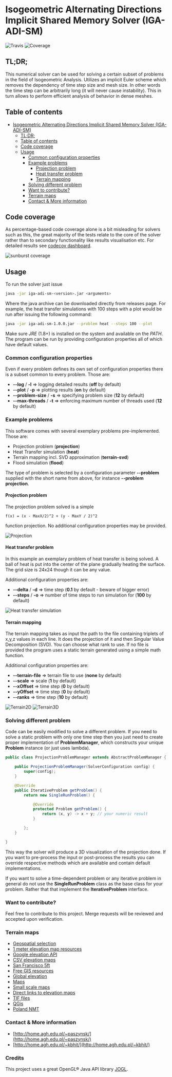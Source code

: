 # Isogeometric Alternating Directions Implicit Shared Memory Solver (IGA-ADI-SM)
![Travis](https://travis-ci.org/kboom/iga-adi-sm.svg?branch=master)
![Coverage](https://codecov.io/gh/kboom/iga-adi-sm/branch/master/graph/badge.svg)

## TL;DR;

This numerical solver can be used for solving a certain subset of problems
in the field of Isogeometric Analysis. Utilizes an implicit Euler scheme which removes the dependency of time step size and mesh size.
In other words the time step can be arbitrarily long (it will never cause instability).
This in turn allows to perform efficient analysis of behavior in dense meshes.

## Table of contents
- [Isogeometric Alternating Directions Implicit Shared Memory Solver (IGA-ADI-SM)](#isogeometric-alternating-directions-implicit-shared-memory-solver-iga-adi-sm)
    - [TL;DR;](#tldr)
    - [Table of contents](#table-of-contents)
    - [Code coverage](#code-coverage)
    - [Usage](#usage)
        - [Common configuration properties](#common-configuration-properties)
        - [Example problems](#example-problems)
            - [Projection problem](#projection-problem)
            - [Heat transfer problem](#heat-transfer-problem)
            - [Terrain mapping](#terrain-mapping)
        - [Solving different problem](#solving-different-problem)
        - [Want to contribute?](#want-to-contribute)
        - [Terrain maps](#terrain-maps)
        - [Contact & More information](#contact--more-information)

## Code coverage

As percentage-based code coverage alone is a bit misleading for solvers such as this,
the great majority of the tests relate to the core of the solver rather than to secondary functionality like results visualisation etc. For detailed results see [codecov dashboard](https://codecov.io/gh/kboom/iga-adi-sm/branch/master/).

![sunburst coverage](https://codecov.io/gh/kboom/iga-adi-sm/commit/fb59eb31a2f0808c4caf9e19a6fbdeca3fc6ca60/graphs/sunburst.svg)


## Usage

To run the solver just issue

```bash
java -jar iga-adi-sm-<version>.jar <arguments>
```

Where the java archive can be downloaded directly from releases page. For example, the heat transfer simulations with 100 steps with a plot would be run after issuing the following command:
```bash
java -jar iga-adi-sm-1.0.0.jar --problem heat --steps 100 --plot
```
Make sure *JRE* (1.8+) is installed on the system and available on the *PATH*.
The program can be run by providing configuration properties all of which have default values. 

### Common configuration properties

Even if every problem defines its own set of configuration properties
there is a subset common to every problem. Those are:

- **--log** / **-l** => logging detailed results (**off** by default)
- **--plot** / **-p** => plotting results (**on** by default)
- **--problem-size** / **-s** => specifying problem size (**12** by default)
- **--max-threads** / **-t** => enforcing maximum number of threads used (**12** by default)


### Example problems

This software comes with several exemplary problems pre-implemented.
Those are:
- Projection problem (**projection**)
- Heat Transfer simulation (**heat**)
- Terrain mapping incl. SVD approximation (**terrain-svd**)
- Flood simulation (**flood**)

The type of problem is selected by a configuration parameter **--problem**
supplied with the short name from above, for instance **--problem projection**.

#### Projection problem

The projection problem solved is a simple 
```
f(x) = (x - MaxX/2)^2 + (y - MaxY / 2)^2
```
function projection. No additional configuration properties may be provided.

![Projection](docs/projection.png)

#### Heat transfer problem

In this example an exemplary problem of heat transfer is being solved. 
A ball of heat is put into the center of the plane gradually heating the surface. 
The grid size is 24x24 though it can be any value.

Additional configuration properties are:
- **--delta** / **-d** => time step (**0.1** by default - beware of bigger error)
- **--steps** / **-o** => number of time steps to run simulation for (**100** by default)

![Heat transfer simulation](docs/heat.gif)


#### Terrain mapping

The terrain mapping takes as input the path to the file containing triplets of x,y,z values in each line.
It does the projection of it and then Singular Value Decomposition (SVD). You can choose what rank to use.
If no file is provided the program uses a static terrain generated using a simple math function.

Additional configuration properties are:
- **--terrain-file** => terrain file to use (**none** by default)
- **--scale** => scale (**1** by default)
- **--xOffset** => time step (**0** by default)
- **--yOffset** => time step (**0** by default)
- **--ranks** => time step (**10** by default)

![Terrain2D](docs/terrain2d.png)
![Terrain3D](docs/terrain3d.png)

### Solving different problem

Code can be easily modified to solve a different problem. 
If you need to solve a static problem with only one time step then you just need to create proper implementation of **ProblemManager**,
which constructs your unique **Problem** instance (or just uses lambda).


```java
public class ProjectionProblemManager extends AbstractProblemManager {

    public ProjectionProblemManager(SolverConfiguration config) {
        super(config);
    }

    @Override
    public IterativeProblem getProblem() {
        return new SingleRunProblem() {

            @Override
            protected Problem getProblem() {
                return (x, y) -> x + y; // your numeric result
            }

        };
    }

}
```
This way the solver will produce a 3D visualization of the projection done.
If you want to pre-process the input or post-process the results you can override respective methods which are available and contain default implementations.

If you want to solve a time-dependent problem or any iterative problem in general do not use the **SingleRunProblem** class as the base class for your problem.
Rather that that implement the **IterativeProblem** interface.

### Want to contribute?

Feel free to contribute to this project. Merge requests will be reviewed and accepted upon verification.

### Terrain maps

* [Geospatial selection](http://srtm.csi.cgiar.org/SELECTION/inputCoord.asp)
* [1 meter elevation map resources](https://thor-f5.er.usgs.gov/ngtoc/metadata/waf/elevation/1_meter/img/)
* [Google elevation API](https://developers.google.com/maps/documentation/elevation/start)
* [CSV elevation maps](https://catalog.data.gov/dataset?tags=elevation&res_format=CSV)
* [San Francisco 5ft](https://data.sfgov.org/api/views/mi5i-wqjv/rows.csv?accessType=DOWNLOAD)
* [Free GIS resources](https://freegisdata.rtwilson.com/)
* [Global elevation](http://srtm.csi.cgiar.org/)
* [Maps](http://www.naturalearthdata.com/downloads/)
* [Small scale maps](https://nationalmap.gov/small_scale/atlasftp.html)
* [Direct links to elevation maps](https://nationalmap.gov/small_scale/atlasftp.html#elevhii)
* [TIF files](http://www.cgiar-csi.org/data/srtm-90m-digital-elevation-database-v4-1#download)
* [QGis](https://qgis.org/pl/site/)
* [Poland NMT](http://www.codgik.gov.pl/index.php/darmowe-dane/nmt-100.html)


### Contact & More information

* [http://home.agh.edu.pl/~paszynsk/](http://home.agh.edu.pl/~paszynsk/)
* [http://home.agh.edu.pl/~kbhit/](http://home.agh.edu.pl/~kbhit/)

### Credits

This project uses a great OpenGL® Java API library [JOGL](http://jogamp.org/jogl/www/).



